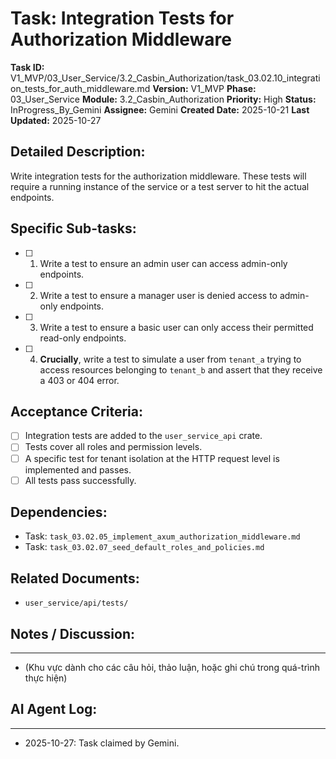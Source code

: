 # Task: Integration Tests for Authorization Middleware

**Task ID:** V1_MVP/03_User_Service/3.2_Casbin_Authorization/task_03.02.10_integration_tests_for_auth_middleware.md
**Version:** V1_MVP
**Phase:** 03_User_Service
**Module:** 3.2_Casbin_Authorization
**Priority:** High
**Status:** InProgress_By_Gemini
**Assignee:** Gemini
**Created Date:** 2025-10-21
**Last Updated:** 2025-10-27

## Detailed Description:
Write integration tests for the authorization middleware. These tests will require a running instance of the service or a test server to hit the actual endpoints.

## Specific Sub-tasks:
- [ ] 1. Write a test to ensure an admin user can access admin-only endpoints.
- [ ] 2. Write a test to ensure a manager user is denied access to admin-only endpoints.
- [ ] 3. Write a test to ensure a basic user can only access their permitted read-only endpoints.
- [ ] 4. **Crucially**, write a test to simulate a user from `tenant_a` trying to access resources belonging to `tenant_b` and assert that they receive a 403 or 404 error.

## Acceptance Criteria:
- [ ] Integration tests are added to the `user_service_api` crate.
- [ ] Tests cover all roles and permission levels.
- [ ] A specific test for tenant isolation at the HTTP request level is implemented and passes.
- [ ] All tests pass successfully.

## Dependencies:
*   Task: `task_03.02.05_implement_axum_authorization_middleware.md`
*   Task: `task_03.02.07_seed_default_roles_and_policies.md`

## Related Documents:
*   `user_service/api/tests/`

## Notes / Discussion:
---
*   (Khu vực dành cho các câu hỏi, thảo luận, hoặc ghi chú trong quá-trình thực hiện)

## AI Agent Log:
---
*   2025-10-27: Task claimed by Gemini.